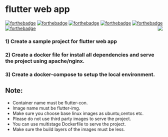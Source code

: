 # flutter web app
[![forthebadge](https://forthebadge.com/images/badges/built-with-love.svg)](https://forthebadge.com)
[![forthebadge](https://forthebadge.com/images/badges/built-for-android.svg)](https://forthebadge.com)
[![forthebadge](https://forthebadge.com/images/badges/0-percent-optimized.svg)](https://forthebadge.com)
[![forthebadge](https://forthebadge.com/images/badges/powered-by-coffee.svg)](https://forthebadge.com)
[![forthebadge](https://forthebadge.com/images/badges/powered-by-responsibility.svg)](https://forthebadge.com)
[![forthebadge](https://forthebadge.com/images/badges/built-by-developers.svg)](https://forthebadge.com)
<img align='right' src="https://miro.medium.com/max/624/1*hWVuG63ZyXU7o8idgUHW5g.gif">

### 1) Create a sample project for flutter web app
### 2) Create a docker file for install all dependencies and serve the project using apache/nginx.
### 3) Create a docker-compose to setup the local environment.

 
## Note:
* Container name must be flutter-con.
* Image name must be flutter-img.
* Make sure you choose base linux images as ubuntu,centos etc.
* Please do not use third party images to serve the project.
* You can use multistage Dockerfile to serve the project.
* Make sure the build layers of the images must be less.


